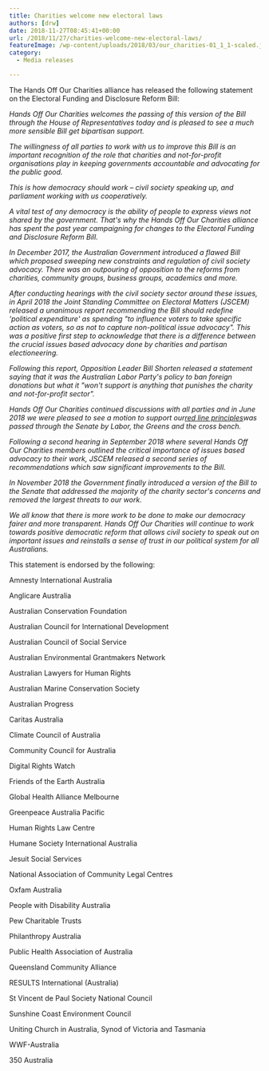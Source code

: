 ```yaml
---
title: Charities welcome new electoral laws
authors: [drw]
date: 2018-11-27T08:45:41+00:00
url: /2018/11/27/charities-welcome-new-electoral-laws/
featureImage: /wp-content/uploads/2018/03/our_charities-01_1_1-scaled.jpg
category:
  - Media releases

---
```



The Hands Off Our Charities alliance has released the following statement on the Electoral Funding and Disclosure Reform Bill:

_Hands Off Our Charities welcomes the passing of this version of the Bill through the House of Representatives today and is pleased to see a much more sensible Bill get bipartisan support._

_The willingness of all parties to work with us to improve this Bill is an important recognition of the role that charities and not-for-profit organisations play in keeping governments accountable and advocating for the public good._

_This is how democracy should work – civil society speaking up, and parliament working with us cooperatively._

_A vital test of any democracy is the ability of people to express views not shared by the government. That's why the Hands Off Our Charities alliance has spent the past year campaigning for changes to the Electoral Funding and Disclosure Reform Bill._

_In December 2017, the Australian Government introduced a flawed Bill which proposed sweeping new constraints and regulation of civil society advocacy. There was an outpouring of opposition to the reforms from charities, community groups, business groups, academics and more._

_After conducting hearings with the civil society sector around these issues, in April 2018 the Joint Standing Committee on Electoral Matters (JSCEM) released a unanimous report recommending the Bill should redefine 'political expenditure' as spending "to influence voters to take specific action as voters, so as not to capture non-political issue advocacy". This was a positive first step to acknowledge that there is a difference between the crucial issues based advocacy done by charities and partisan electioneering._

_Following this report, Opposition Leader Bill Shorten released a statement saying that it was the Australian Labor Party's policy to ban foreign donations but what it "won't support is anything that punishes the charity and not-for-profit sector"._

_Hands Off Our Charities continued discussions with all parties and in June 2018 we were pleased to see a motion to support our_[_red line principles_][1]_was passed through the Senate by Labor, the Greens and the cross bench._

_Following a second hearing in September 2018 where several Hands Off Our Charities members outlined the critical importance of issues based advocacy to their work, JSCEM released a second series of recommendations which saw significant improvements to the Bill._

_In November 2018 the Government finally introduced a version of the Bill to the Senate that addressed the majority of the charity sector's concerns and removed the largest threats to our work._

_We all know that there is more work to be done to make our democracy fairer and more transparent. Hands Off Our Charities will continue to work towards positive democratic reform that allows civil society to speak out on important issues and reinstalls a sense of trust in our political system for all Australians._

This statement is endorsed by the following:

Amnesty International Australia

Anglicare Australia

Australian Conservation Foundation

Australian Council for International Development

Australian Council of Social Service

Australian Environmental Grantmakers Network

Australian Lawyers for Human Rights

Australian Marine Conservation Society

Australian Progress

Caritas Australia

Climate Council of Australia

Community Council for Australia

Digital Rights Watch

Friends of the Earth Australia

Global Health Alliance Melbourne

Greenpeace Australia Pacific

Human Rights Law Centre

Humane Society International Australia

Jesuit Social Services

National Association of Community Legal Centres

Oxfam Australia

People with Disability Australia

Pew Charitable Trusts

Philanthropy Australia

Public Health Association of Australia

Queensland Community Alliance

RESULTS International (Australia)

St Vincent de Paul Society National Council

Sunshine Coast Environment Council

Uniting Church in Australia, Synod of Victoria and Tasmania

WWF-Australia

350 Australia

 [1]: https://d3n8a8pro7vhmx.cloudfront.net/handsoffcharities/pages/4/attachments/original/1529883158/180622_HOOC_Red-Line_Principles.pdf
